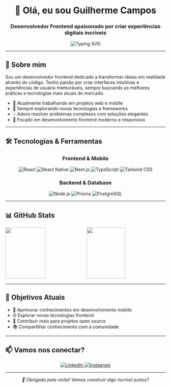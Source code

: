 <div align="center">
  <h1>👋 Olá, eu sou Guilherme Campos</h1>
  <h3>Desenvolvedor Frontend apaixonado por criar experiências digitais incríveis</h3>
</div>

<div align="center">
  <img src="https://readme-typing-svg.herokuapp.com?font=Fira+Code&pause=1000&color=7E3ACE&center=true&vCenter=true&width=435&lines=Frontend+Developer;React+%26+React+Native;JavaScript+%26+TypeScript;Sempre+aprendendo+algo+novo" alt="Typing SVG" />
</div>

---

## 🚀 Sobre mim

Sou um desenvolvedor frontend dedicado a transformar ideias em realidade através do código. Tenho paixão por criar interfaces intuitivas e experiências de usuário memoráveis, sempre buscando as melhores práticas e tecnologias mais atuais do mercado.

- 🔭 Atualmente trabalhando em projetos web e mobile
- 🌱 Sempre explorando novas tecnologias e frameworks
- 💡 Adoro resolver problemas complexos com soluções elegantes
- 🎯 Focado em desenvolvimento frontend moderno e responsivo

---

## 🛠️ Tecnologias & Ferramentas

<div align="center">

### Frontend & Mobile
![React](https://img.shields.io/badge/React-20232A?style=for-the-badge&logo=react&logoColor=61DAFB)
![React Native](https://img.shields.io/badge/React_Native-20232A?style=for-the-badge&logo=react&logoColor=61DAFB)
![Next.js](https://img.shields.io/badge/Next.js-000000?style=for-the-badge&logo=next.js&logoColor=white)
![TypeScript](https://img.shields.io/badge/TypeScript-007ACC?style=for-the-badge&logo=typescript&logoColor=white)
![Tailwind CSS](https://img.shields.io/badge/Tailwind_CSS-38B2AC?style=for-the-badge&logo=tailwind-css&logoColor=white)

### Backend & Database
![Node.js](https://img.shields.io/badge/Node.js-43853D?style=for-the-badge&logo=node.js&logoColor=white)
![Prisma](https://img.shields.io/badge/Prisma-3982CE?style=for-the-badge&logo=Prisma&logoColor=white)
![PostgreSQL](https://img.shields.io/badge/PostgreSQL-316192?style=for-the-badge&logo=postgresql&logoColor=white)

</div>

---

## 📊 GitHub Stats

<div>
  <img width="50%" height="160px" src="https://github-readme-stats.vercel.app/api?username=GuilhermeAugustoR&show_icons=true&theme=midnight-purple&hide_border=true&count_private=true" />
  <img width="49%" height="160px" src="https://github-readme-stats.vercel.app/api/top-langs/?username=GuilhermeAugustoR&layout=compact&theme=midnight-purple&hide_border=true" />
</div>

---

## 🎯 Objetivos Atuais

- 📱 Aprimorar conhecimentos em desenvolvimento mobile
- 🌐 Explorar novas tecnologias frontend
- 🤝 Contribuir mais para projetos open source
- 📚 Compartilhar conhecimento com a comunidade

---

## 📫 Vamos nos conectar?

<div align="center">
  <a href="https://www.linkedin.com/in/guilherme-augusto-campos/" target="_blank">
    <img src="https://img.shields.io/badge/LinkedIn-0077B5?style=for-the-badge&logo=linkedin&logoColor=white" alt="LinkedIn" />
  </a>
  <a href="https://www.instagram.com/guilhermearcampos" target="_blank">
    <img src="https://img.shields.io/badge/Instagram-E4405F?style=for-the-badge&logo=instagram&logoColor=white" alt="Instagram" />
  </a>
</div>

---
<!-- 
<div align="center">
  <img src="https://komarev.com/ghpvc/?username=GuilhermeAugustoR&color=7E3ACE&style=for-the-badge" alt="Profile views" />
</div> -->

<div align="center">
  <i>💜 Obrigado pela visita! Vamos construir algo incrível juntos?</i>
</div>
